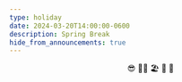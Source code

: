 ```yaml
---
type: holiday
date: 2024-03-20T14:00:00-0600
description: Spring Break
hide_from_announcements: true
---
```

<center>😎 🏄🏽 🏖 🌄 🌴</center>